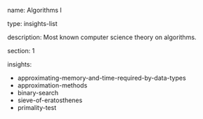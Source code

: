 name: Algorithms I 

type: insights-list

description: Most known computer science theory on algorithms.

section: 1

insights:
  - approximating-memory-and-time-required-by-data-types
  - approximation-methods
  - binary-search
  - sieve-of-eratosthenes
  - primality-test
